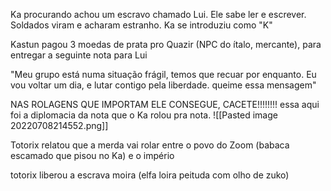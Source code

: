 Ka procurando achou um escravo chamado Lui. Ele sabe ler e escrever. Soldados viram e acharam estranho. Ka se introduziu como "K"

Kastun pagou 3 moedas de prata pro Quazir (NPC do ítalo, mercante), para entregar a seguinte nota para Lui

"Meu grupo está numa situação frágil, temos que recuar por enquanto. Eu vou voltar um dia, e lutar contigo pela liberdade. queime essa mensagem"

NAS ROLAGENS QUE IMPORTAM ELE CONSEGUE, CACETE!!!!!!!! essa aqui foi a diplomacia da nota que o Ka rolou pra nota.
![[Pasted image 20220708214552.png]]

Totorix relatou que a merda vai rolar entre o povo do Zoom (babaca escamado que pisou no Ka) e o império

totorix liberou a escrava moira (elfa loira peituda com olho de zuko)

